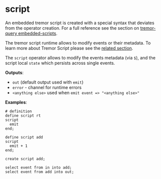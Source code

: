 # script

An embedded tremor script is created with a special syntax that deviates from the operator creation. For a full reference see the section on [tremor-query embedded-scripts](../../language/pipelines#embedded-script-definitions).

The tremor script runtime allows to modify events or their metadata. To learn more about Tremor Script please see the [related section](../../language/scripts).

The `script` operator allows to modify the events metadata (via `$`), and the script local `state` which persists across single events.

**Outputs**:

- `out` (default output used with `emit`)
- `error` - channel for runtime errors
- `<anything else>` used when `emit event => "<anything else>"`

**Examples**:

```trickle
# definition
define script rt
script
  emit
end;
```

```trickle
define script add
script
  emit + 1
end;

create script add;

select event from in into add;
select event from add into out;
```